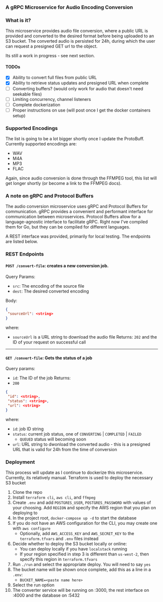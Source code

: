 ### A gRPC Microservice for Audio Encoding Conversion

### What is it? 
This microservice provides audio file conversion, where a public URL is provided
and converted to the desired format before being uploaded to an S3 bucket. The converted audio
is persisted for 24h, during which the user can request a presigned GET url 
to the object.

Its still a work in progress - see next section.
#### TODOs
- [x] Ability to convert full files from public URL
- [x] Ability to retrieve status updates and presigned URL when complete
- [ ] Converting buffers? (would only work for audio that doesn't need seekable files)
- [ ] Limiting concurrency, channel listeners
- [ ] Complete dockerization
- [ ] Proper instructions on use (will post once I get the docker containers setup)

### Supported Encodings
The list is going to be a lot bigger shortly once I update the ProtoBuff. Currently supported encodings are:
- WAV
- M4A
- MP3
- FLAC

Again, since audio conversion is done through the FFMPEG tool, this list will get longer shortly (or become a link to the FFMPEG docs).

### A note on gRPC and Protocol Buffers
The audio conversion microservice uses gRPC and Protocol Buffers for communication.
gRPC provides a convenient and performant interface for communication between microservices.
Protocol Buffers allow for a language-agnostic interface to facilitate gRPC. Right now I've compiled them for 
Go, but they can be compiled for different languages.

A REST interface was provided, primarily for local testing. The endpoints are listed below.

### REST Endpoints
#### `POST /convert-file`: creates a new conversion job.
Query Params: 
- `src`: The encoding of the source file
- `dest`: The desired converted encoding

Body:
```json
{
 "sourceUrl": <string>
}
``` 
where:
- `sourceUrl` is a URL string to download the audio file
Returns: 
`202` and the ID of your request on successful call
---
#### `GET /convert-file`: Gets the status of a job
Query params:
- `id`: The ID of the job
Returns:
- `200`
 ```json
{
  "id": <string>,
  "status": <string>,
  "url": <string>
}
```
where:
- `id`: job ID string
- `status`: current job status, one of `CONVERTING` | `COMPLETED` | `FAILED`
    - `QUEUED` status will becoming soon
- `url`: URL string to dwonload the converted audio - this is a presigned URL
that is valid for 24h from the time of conversion

### Deployment
This process will update as I continue to dockerize this microservice. Currently, its relatively manual.
Terraform is used to deploy the necessary S3 bucket

1. Clone the repo 
2. Install `terraform cli`, `aws cli`, and `ffmpeg`
3. Create `.env` and add `POSTGRES_USER`, `POSTGRES_PASSWORD` with values of your choosing. Add `REGION` and specify the AWS region that you plan on deploying to
4. In the project root, `docker-compose up -d` to start the database
5. If you do not have an AWS configuration for the CLI, you may create one with `aws configure`
    - Optionally, add `AWS_ACCESS_KEY` and `AWS_SECRET_KEY` to the `terraform.tfvars` and `.env` files instead
6. Decide whether to deploy the S3 bucket locally or online: 
    - You can deploy locally if you have `localstack` running
    - If your region specified in step 3 is different than `us-west-2`, then specify this region in `terraform.tfvars`
7. Run `./run` and select the appropriate deploy. You will need to say `yes`
8. The bucket name will be shown once complete, add this as a line in a `.env`:
    - `BUCKET_NAME=<paste name here>`
9. Select the run option
10. The converter service will be running on :3000, the rest interface on :4000 and the database
on :5432
